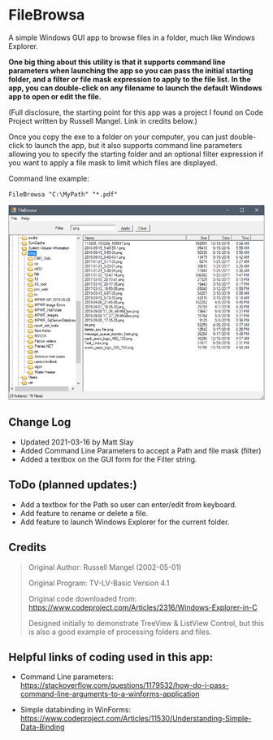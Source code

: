 ﻿# FileBrowsa

A simple Windows GUI app to browse files in a folder, much like Windows Explorer. 

**One big thing about this utility is that it supports command line parameters when launching the app so you can pass the initial starting folder, and a filter or file mask expression to apply to the file list.  In the app, you can double-click on any filename to launch the default Windows app to open or edit the file.**
 
 (Full disclosure, the starting point for this app was a project I found on Code Project written by Russell Mangel. Link in credits below.) 

Once you copy the exe to a folder on your computer, you can just double-click to launch the app, but it also supports command line parameters allowing you to specify the starting folder and an optional filter expression if you want to apply a file mask to limit which files are displayed.

Command line example:
```dos
FileBrowsa "C:\MyPath" "*.pdf"
```
![](FileBrowsa_screenshot.png)

## Change Log

* Updated 2021-03-16 by Matt Slay
* Added Command Line Parameters to accept a Path and file mask (filter)
* Added a textbox on the GUI form for the Filter string.


## ToDo (planned updates:)
* Add a textbox for the Path so user can enter/edit from keyboard.
* Add feature to rename or delete a file.
* Add feature to launch Windows Explorer for the current folder.



## Credits

> Original Author: Russell Mangel (2002-05-01) 
>
> Original Program:		TV-LV-Basic Version 4.1
>
> Original code downloaded from: https://www.codeproject.com/Articles/2316/Windows-Explorer-in-C
>
> Designed initially to demonstrate TreeView & ListView Control, but this is also a good example of processing folders and files.

## Helpful links of coding used in this app:

* Command Line parameters: 
 https://stackoverflow.com/questions/1179532/how-do-i-pass-command-line-arguments-to-a-winforms-application


* Simple databinding in WinForms:
 https://www.codeproject.com/Articles/11530/Understanding-Simple-Data-Binding
